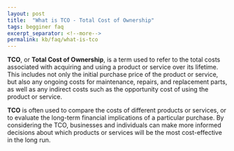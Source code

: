 ```yaml
---
layout: post
title:  "What is TCO - Total Cost of Ownership"
tags: begginer faq
excerpt_separator: <!--more-->
permalink: kb/faq/what-is-tco
---
```

**TCO**, or **Total Cost of Ownership**, is a term used to refer to the total costs associated with acquiring and using a product or service over its lifetime. This includes not only the initial purchase price of the product or service, but also any ongoing costs for maintenance, repairs, and replacement parts, as well as any indirect costs such as the opportunity cost of using the product or service.

**TCO** is often used to compare the costs of different products or services, or to evaluate the long-term financial implications of a particular purchase. By considering the TCO, businesses and individuals can make more informed decisions about which products or services will be the most cost-effective in the long run.
